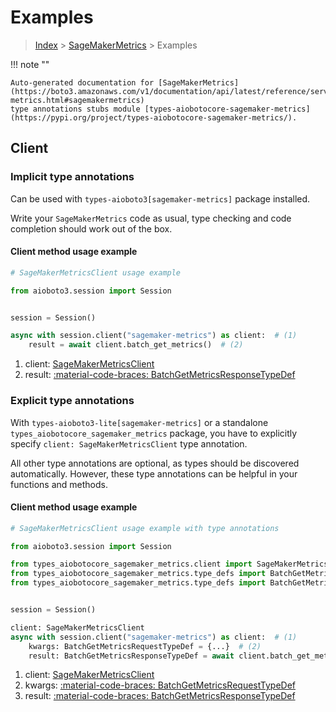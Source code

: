 # Examples

> [Index](../README.md) > [SageMakerMetrics](./README.md) > Examples

!!! note ""

    Auto-generated documentation for [SageMakerMetrics](https://boto3.amazonaws.com/v1/documentation/api/latest/reference/services/sagemaker-metrics.html#sagemakermetrics)
    type annotations stubs module [types-aiobotocore-sagemaker-metrics](https://pypi.org/project/types-aiobotocore-sagemaker-metrics/).

## Client

### Implicit type annotations

Can be used with `types-aioboto3[sagemaker-metrics]` package installed.

Write your `SageMakerMetrics` code as usual,
type checking and code completion should work out of the box.



#### Client method usage example

```python
# SageMakerMetricsClient usage example

from aioboto3.session import Session


session = Session()

async with session.client("sagemaker-metrics") as client:  # (1)
    result = await client.batch_get_metrics()  # (2)
```

1. client: [SageMakerMetricsClient](./client.md)
2. result: [:material-code-braces: BatchGetMetricsResponseTypeDef](./type_defs.md#batchgetmetricsresponsetypedef)






### Explicit type annotations

With `types-aioboto3-lite[sagemaker-metrics]`
or a standalone `types_aiobotocore_sagemaker_metrics` package, you have to explicitly specify
`client: SageMakerMetricsClient` type annotation.

All other type annotations are optional, as types should be discovered automatically.
However, these type annotations can be helpful in your functions and methods.


#### Client method usage example

```python
# SageMakerMetricsClient usage example with type annotations

from aioboto3.session import Session

from types_aiobotocore_sagemaker_metrics.client import SageMakerMetricsClient
from types_aiobotocore_sagemaker_metrics.type_defs import BatchGetMetricsResponseTypeDef
from types_aiobotocore_sagemaker_metrics.type_defs import BatchGetMetricsRequestTypeDef


session = Session()

client: SageMakerMetricsClient
async with session.client("sagemaker-metrics") as client:  # (1)
    kwargs: BatchGetMetricsRequestTypeDef = {...}  # (2)
    result: BatchGetMetricsResponseTypeDef = await client.batch_get_metrics(**kwargs)  # (3)
```

1. client: [SageMakerMetricsClient](./client.md)
2. kwargs: [:material-code-braces: BatchGetMetricsRequestTypeDef](./type_defs.md#batchgetmetricsrequesttypedef)
3. result: [:material-code-braces: BatchGetMetricsResponseTypeDef](./type_defs.md#batchgetmetricsresponsetypedef)






